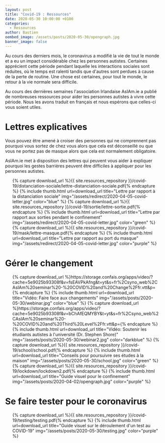 ```yaml
---
layout: post
title: "Covid-19 : Ressources"
date: 2020-05-30 10:00:00 +0100
categories:
  - Ressources
author: Bastien
oembed_image: /assets/posts/2020-05-30/opengraph.jpg
banner_image: false
---
```



Au cours des derniers mois, le coronavirus a modifié la vie de tout le monde et a eu un impact considérable chez les personnes autistes.
Certaines apprécient cette période pendant laquelle les interactions sociales sont réduites, où le temps est ralenti
tandis que d'autres sont perdues à cause de la perte de routine.
Une chose est certaines, pour tout le monde, le retour à la vie normale sera difficile.

Au cours des dernières semaines l'association Irlandaise AsIAm.ie a publié de nombreuses ressources pour aider les personnes autistes à vivre cette période.
Nous les avons traduit en français et nous espérons que celles-ci vous soient utiles.



# Lettres explicatives

Vous pouvez être amené à croiser des personnes qui ne comprennent pas pourquoi vous sortez de chez vous alors que cela est déconseillé ou que
vous ne portez pas de masque alors que cela est normalement obligatoire.

AsIAm.ie met à disposition des lettres qui peuvent vous aider à expliquer pourquoi les gestes barrières peuvent être difficiles à appliquer pour les personnes autistes.


<ul class="thumb">
 {% capture download_url %}{{ site.resources_repository }}/covid-19/distanciation-sociale/lettre-distanciation-sociale.pdf{% endcapture %}
 {% include thumb.html url=download_url title="Lettre par rapport à la distanciation sociale" img="/assets/redirect/2020-04-05-covid-letter.jpg" color="blue" %}
 {% capture download_url %}{{ site.resources_repository }}/covid-19/sortie/lettre-sortie.pdf{% endcapture %}
 {% include thumb.html url=download_url title="Lettre par rapport aux sorties pendant le confinement" img="/assets/redirect/2020-04-05-covid-letter.jpg" color="green" %}
 {% capture download_url %}{{ site.resources_repository }}/covid-19/mask/lettre-masque.pdf{% endcapture %}
 {% include thumb.html url=download_url title="Lettre par rapport au port du masque" img="/assets/redirect/2020-04-05-covid-letter.jpg" color="purple" %}

</ul>


# Gérer le changement

<ul class="thumb">
 {% capture download_url %}https://storage.confais.org/apps/video/?cache=5e9025b93308f&v=fsEAVPkAfng&t=yt&s=fr%2Csyno_web%2CAsIAm%20seminar%20-%20COVID%20and%20Change%2Ffr.vtt&p={% endcapture %}
 {% include thumb.html url=download_url title="Vidéo: Faire face aux changements" img="/assets/posts/2020-05-30/webinar.jpg" color="blue" %}
 {% capture download_url %}https://storage.confais.org/apps/video/?cache=5e9025b93308f&v=bChAfEQMYBY&t=yt&s=fr%2Csyno_web%2CAsIAm%20seminar%20-%20COVID%20and%20Third%20Level%2Ffr.vtt&p={% endcapture %}
 {% include thumb.html url=download_url title="Vidéo: Soutenir les étudiants autistes à l'université (Dr. Stephen Shore)" img="/assets/posts/2020-05-30/webinar2.jpg" color="darkblue" %}
 {% capture download_url %}{{ site.resources_repository }}/covid-19/school/school.pdf{% endcapture %}
 {% include thumb.html url=download_url title="Conseils pour poursuivre ses études à la maison" img="/assets/posts/2020-05-30/school.jpg" color="green" %}
 {% capture download_url %}{{ site.resources_repository }}/covid-19/lockdown/lockdown2.pdf{% endcapture %}
 {% include thumb.html url=download_url title="Guide visuel pour le confinement" img="/assets/posts/2020-04-02/opengraph.jpg" color="purple" %}
</ul>

# Se faire tester pour le coronavirus

<ul class="thumb">
 {% capture download_url %}{{ site.resources_repository }}/covid-19/testing/testing.pdf{% endcapture %}
 {% include thumb.html url=download_url title="Guide visuel sur le déroulement d'un test au COVID-19" img="/assets/posts/2020-05-30/testing.jpg" color="purple" %}
</ul>





